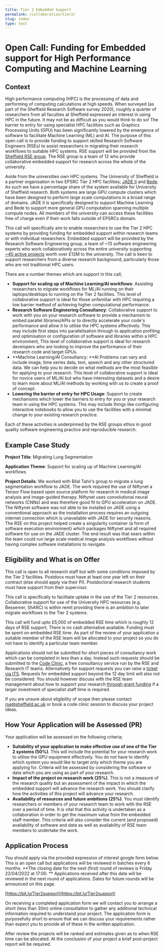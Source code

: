 ```yaml
---
title: Tier 2 Embedded Support
permalink: /collaboration/tier2/
slug: index
type: text
---
```


# Open Call: Funding for Embedded support for High Performance Computing and Machine Learning


## Context

High performance computing (HPC) is the processing of data and performing of computing calculations at high speeds. When surveyed (as part of the Sheffield Research Software survey 2020), roughly a quarter of researchers from all faculties at Sheffield expressed an interest in using HPC in the future. It may not be as difficult as you would think to do so! The barrier to entry for using specialist HPC facilities such as Graphics Processing Units (GPU) has been significantly lowered by the emergence of software to facilitate Machine Learning (ML) and AI. The purpose of this open call is to provide funding to support skilled Research Software Engineers (RSEs) to assist researchers in migrating their research workflows to suitable HPC systems. RSE support will be provided from the [Sheffield RSE group](https://rse.shef.ac.uk/). The RSE group is a team of 12 who provide collaborative embedded support for research across the whole of the university.

Aside from the universities own HPC systems. The University of Sheffield is a partner organisation in two EPSRC Tier 2 HPC facilities; [JADE II](https://docs.hpc.shef.ac.uk/en/latest/other-uk-hpc-resources/jade2.html) and [Bede](https://docs.hpc.shef.ac.uk/en/latest/other-uk-hpc-resources/bede.html). As such we have a percentage share of the system available for University of Sheffield research. Both systems are large GPU compute clusters which have been designed to perform large scale computations in a broad range of domains. JADE II is specifically designed to support Machine Learning and Bede to support more general GPU computation spanning multiple compute nodes. All members of the university can access these facilities free of charge even if their work falls outside of EPSRCs domain.

This call will specifically aim to enable researchers to use the Tier 2 HPC systems by providing funding for embedded support within research teams or with individual researchers. Embedded support will be provided by the Research Software Engineering group, a team of ~13 software engineering experts who work collaboratively across the entire university supporting [~40 active projects](https://rse.shef.ac.uk/collaboration/projects/) worth over £12M to the university. The call is keen to support researchers from a diverse research background, particularly those who are not traditional HPC users.

There are a number themes which are support in this call; 


* **Support for scaling up of Machine Learning/AI workflows**: Assisting researchers to migrate workflows for ML/AI running on their laptops/desktops to running on the Tier 2 facilities. This level of collaborative support is ideal for those unfamiliar with HPC requiring a low barrier method of achieving higher computational performance.
* **Research Software Engineering Consultancy**: Collaborative support to work with you on your research software to provide a mechanism to embed parallel libraries/APIs or to directly accelerate your code's performance and allow it to utilise the HPC systems effectively. This may include first steps into parallelisation through to application profiling and optimisation or configuration of software and libraries within a HPC environment, This level of collaborative support is ideal for research developers who are looking to improve the performance of their research code and target GPUs.
* **Machine Learning/AI Consultancy: **AI Problems can vary and include image, time series data, text, speech and any other structured data. We can help you to decide on what methods are the most feasible for applying to your research.  This level of collaborative support is ideal for novice users of ML/AI but who have interesting datasets and a desire to learn more about ML/AI methods by working with us to create a proof of concept.
* **Lowering the barrier of entry for HPC Usage**: Support to create mechanisms which lower the barriers to entry for you or your research team in using the HPC systems. This may include things like configuring interactive notebooks to allow you to use the facilities with a minimal change to your existing research practice.

Each of these activities is underpinned by the RSE groups ethos in good quality software engineering practice and reproducible research. 


## Example Case Study

**Project Title**: Migrating Lung Segmentation

**Application Theme**: Support for scaling up of Machine Learning/AI workflows

**Project Details**: We worked with Bilal Tahir’s group to migrate a lung segmentation workflow to JADE. The work required the use of Niftynet a Tensor Flow based open source platform for research in medical image analysis and image-guided therapy. Niftynet uses convolutional neural networks (CNNs) and was therefore good fit to GPU acceleration on JADE. The Niftynet software was not able to be installed on JADE using a conventional approach as the installation process requires an outgoing internet connection which is unavailable with JADE for security reasons. The RSE on this project helped create a singularity container (a form of software execution environment) which packages Niftynet and all required software for use on the JADE cluster. The end result was that sears within the team could run large scale medical image analysis workflows without having complex software installations to navigate.


## Eligibility and What is on Offer

This call is open to all research staff but with some conditions imposed by the Tier 2 facilities. Postdocs must have at least one year left on their contract (else should apply via their PI). Postdoctoral research students must have support from their supervisor.

This call is specifically to facilitate uptake in the use of the Tier 2 resources. Collaborative support for use of the University HPC resources (e.g. Bessemer, ShARC) is within remit providing there is an ambition to later migrate workflows to the Tier 2 systems.

This call will fund upto £5,000 of embedded RSE time which is roughly 12 days of RSE support. There is no cash alternative available. Funding must be spent on embedded RSE time. As part of the review of your application a suitable member of the RSE team will be allocated to your project so you do not have to identify a particular team member. 

Applications should not be submitted for short pieces of consultancy work which can be completed in less than a day. Instead such requests should be submitted to the [Code Clinic](https://rse.shef.ac.uk/support/code-clinic/), a free consultancy service run by the RSE and Research IT teams. Alternatively for support requests you can raise a [ticket via ITS](https://shef.topdesk.net/solutions/forms/eeb223ec-fd1a-4436-b3fb-3c8414f9903b?token=5b2cdc96-fa45-48b7-b756-58c68884ebd2). Requests for embedded support beyond the 12 day limit will also not be considered. You should however discuss with the RSE team management about how to support your research [through grant funding](https://rse.shef.ac.uk/collaboration/) if a larger investment of specialist staff time is required.

If you are unsure about eligibility of scope then please contact [rse@sheffield.ac.uk](mailto:rse@sheffield.ac.uk) or book a code clinic session to discuss your project ideas.


## How Your Application will be Assessed (PR)

Your application will be assessed on the following criteria;


* **Suitability of your application to make effective use of one of the Tier 2 systems (50%)**. This will include the potential for your research work to utilise the GPU equipment effectively. You do not have to identify which system you would like to target only which theme you are applying for. Criteria will be assessed by considering the software or data which you are using as part of your research.
* **Impact of the project on research work (25%)**. This is not a measure of the research quality but an assessment of the impact in which the embedded support will advance the research work. You should clarify how the activities of this project will advance your research.
* **Availability of resources and future ambitions (25%)**. You must identify researchers or members of your research team to work with the RSE over a period of time. It is vital that this activity is undertaken as a collaboration in order to get the maximum value from the embedded staff member. This criteria will also consider the current (and proposed) availability of software and data as well as availability of RSE team members to undertake the work.


## Application Process

You should apply via the provided expression of interest google form below. This is an open call but applications will be reviewed in batches every 6 months. **The closing date for the next (first) round of reviews is Friday 22/04/2022 at 17:00. ** Applications received after this date will be reviewed in the next round of applications. Dates for future rounds will be announced on this page.

[https://bit.ly/Tier2support](https://bit.ly/Tier2support) 

On receiving a completed application form we will contact you to arrange a short (less than 30m) online consultation to gather any additional technical information required to understand your project. The application form is purposefully short to ensure that we can discuss your requirements rather than expect you to provide all of these in the written application. 

After review the projects will be ranked and estimates given as to when RSE time can be allocated. At the conclusion of your project a brief post-project report will be required.